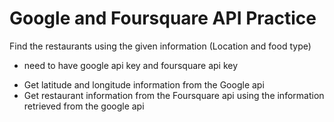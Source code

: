 # Google and Foursquare API Practice

Find the restaurants using the given information (Location and food type)

* need to have google api key and foursquare api key

- Get latitude and longitude information from the Google api
- Get restaurant information from the Foursquare api using the information retrieved
from the google api

